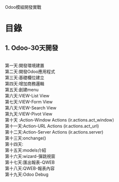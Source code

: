 Odoo模組開發實戰
# 目錄
## 1. Odoo-30天開發
 <br/>
    第一天:開發環境建置
    <br/>
    第二天:開發Odoo應用程式
    <br/>
    第三天:基礎欄位建立
    <br/>
    第四天:增加商務邏輯
    <br/>
    第五天:創建menu
    <br/>
    第六天:VIEW-List View
    <br/>
    第七天:VIEW-Form View
    <br/>
    第八天:VIEW-Search View
    <br/>
    第九天:VIEW-Pivot View
    <br/>
    第十天  :Action-Window Actions (ir.actions.act_window）
    <br/>
    第十一天:Action-URL Actions (ir.actions.act_url)
    <br/>
    第十二天:Action-Server Actions (ir.actions.server)
    <br/>
    第十三天:onchange()
    <br/>
    第十四天:
    <br/>
    第十五天:models介紹
    <br/>
    第十六天:wizard-彈跳視窗
    <br/>
    第十七天:匯出報表-QWEB
    <br/>
    第十八天:QWEB-報表內容
    <br/>
    第十九天:Odoo Debug

